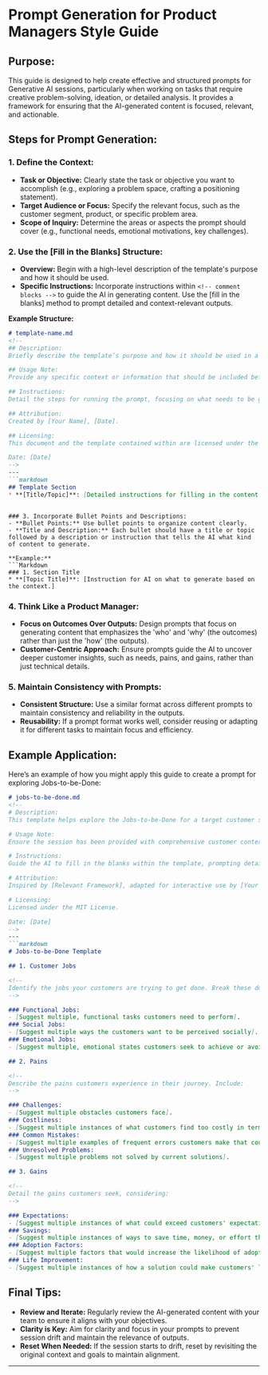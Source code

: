 # Prompt Generation for Product Managers Style Guide 

## Purpose:
This guide is designed to help create effective and structured prompts for Generative AI sessions, particularly when working on tasks that require creative problem-solving, ideation, or detailed analysis. It provides a framework for ensuring that the AI-generated content is focused, relevant, and actionable.

## Steps for Prompt Generation:

### 1. Define the Context:
   - **Task or Objective:** Clearly state the task or objective you want to accomplish (e.g., exploring a problem space, crafting a positioning statement).
   - **Target Audience or Focus:** Specify the relevant focus, such as the customer segment, product, or specific problem area.
   - **Scope of Inquiry:** Determine the areas or aspects the prompt should cover (e.g., functional needs, emotional motivations, key challenges).

### 2. Use the [Fill in the Blanks] Structure:
   - **Overview:** Begin with a high-level description of the template's purpose and how it should be used. 
   - **Specific Instructions:** Incorporate instructions within `<!-- comment blocks -->` to guide the AI in generating content. Use the [fill in the blanks] method to prompt detailed and context-relevant outputs.

   **Example Structure:**
   ```Markdown
   # template-name.md
   <!-- 
   ## Description:
   Briefly describe the template’s purpose and how it should be used in a Generative AI session.

   ## Usage Note:
   Provide any specific context or information that should be included before the prompt is used.

   ## Instructions:
   Detail the steps for running the prompt, focusing on what needs to be generated.

   ## Attribution:
   Created by [Your Name], [Date].

   ## Licensing:
   This document and the template contained within are licensed under the MIT License, allowing free use, modification, and distribution with proper attribution.

   Date: [Date]
   -->
   ---
   ```markdown
   ## Template Section
   * **[Title/Topic]**: [Detailed instructions for filling in the content based on the context provided.]
   ```
   ```

### 3. Incorporate Bullet Points and Descriptions:
   - **Bullet Points:** Use bullet points to organize content clearly.
   - **Title and Description:** Each bullet should have a title or topic followed by a description or instruction that tells the AI what kind of content to generate.

   **Example:**
   ```Markdown
   ### 1. Section Title
   * **[Topic Title]**: [Instruction for AI on what to generate based on the context.]
   ```

### 4. Think Like a Product Manager:
   - **Focus on Outcomes Over Outputs:** Design prompts that focus on generating content that emphasizes the 'who' and 'why' (the outcomes) rather than just the 'how' (the outputs).
   - **Customer-Centric Approach:** Ensure prompts guide the AI to uncover deeper customer insights, such as needs, pains, and gains, rather than just technical details.

### 5. Maintain Consistency with Prompts:
   - **Consistent Structure:** Use a similar format across different prompts to maintain consistency and reliability in the outputs.
   - **Reusability:** If a prompt format works well, consider reusing or adapting it for different tasks to maintain focus and efficiency.

## Example Application:

Here’s an example of how you might apply this guide to create a prompt for exploring Jobs-to-be-Done:

```Markdown
# jobs-to-be-done.md
<!-- 
# Description:
This template helps explore the Jobs-to-be-Done for a target customer segment, focusing on functional, social, and emotional needs.

# Usage Note:
Ensure the session has been provided with comprehensive customer context, including behaviors, preferences, and current solutions.

# Instructions:
Guide the AI to fill in the blanks within the template, prompting detailed exploration of customer jobs, pains, and gains.

# Attribution:
Inspired by [Relevant Framework], adapted for interactive use by [Your Name], [Date].

# Licensing:
Licensed under the MIT License.

Date: [Date]
-->
---
```markdown
# Jobs-to-be-Done Template

## 1. Customer Jobs

<!--
Identify the jobs your customers are trying to get done. Break these down into:
-->

### Functional Jobs:
- [Suggest multiple, functional tasks customers need to perform].
### Social Jobs:
- [Suggest multiple ways the customers want to be perceived socially].
### Emotional Jobs:
- [Suggest multiple, emotional states customers seek to achieve or avoid].

## 2. Pains

<!-- 
Describe the pains customers experience in their journey. Include:
-->

### Challenges:
- [Suggest multiple obstacles customers face].
### Costliness:
- [Suggest multiple instances of what customers find too costly in terms of time, money, or effort].
### Common Mistakes:
- [Suggest multiple examples of frequent errors customers make that could be prevented].
### Unresolved Problems:
- [Suggest multiple problems not solved by current solutions].

## 3. Gains

<!--
Detail the gains customers seek, considering:
-->

### Expectations:
- [Suggest multiple instances of what could exceed customers' expectations of current solutions].
### Savings:
- [Suggest multiple instances of ways to save time, money, or effort that would delight customers].
### Adoption Factors:
- [Suggest multiple factors that would increase the likelihood of adopting a solution].
### Life Improvement:
- [Suggest multiple instances of how a solution could make customers' lives easier or more enjoyable].
```

## Final Tips:
   - **Review and Iterate:** Regularly review the AI-generated content with your team to ensure it aligns with your objectives.
   - **Clarity is Key:** Aim for clarity and focus in your prompts to prevent session drift and maintain the relevance of outputs.
   - **Reset When Needed:** If the session starts to drift, reset by revisiting the original context and goals to maintain alignment.

---
